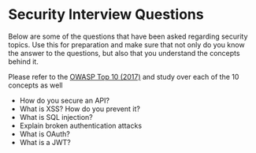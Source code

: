 # Security Interview Questions

Below are some of the questions that have been asked regarding security topics. Use this for preparation and make sure that not only do you know the answer to the questions, but also that you understand the concepts behind it.

Please refer to the [OWASP Top 10 (2017)](https://owasp.org/www-project-top-ten/2017/Top_10) and study over each of the 10 concepts as well

* How do you secure an API?
* What is XSS? How do you prevent it?
* What is SQL injection?
* Explain broken authentication attacks
* What is OAuth?
* What is a JWT?
